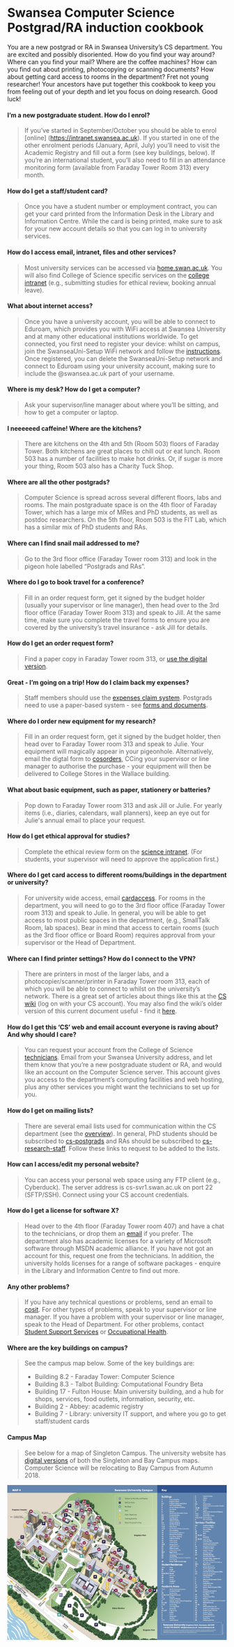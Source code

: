 Swansea Computer Science Postgrad/RA induction cookbook
=======================================================

You are a new postgrad or RA in Swansea University’s CS department. You are excited and possibly disoriented. How do you find your way around? Where can you find your mail? Where are the coffee machines? How can you find out about printing, photocopying or scanning documents? How about getting card access to rooms in the department? Fret not young researcher! Your ancestors have put together this cookbook to keep you from feeling out of your depth and let you focus on doing research. Good luck!

#### I’m a new postgraduate student. How do I enrol?
>If you’ve started in September/October you should be able to enrol [online] (https://intranet.swansea.ac.uk). If you started in one of the other enrolment periods (January, April, July) you’ll need to visit the Academic Registry and fill out a form (see key buildings, below). If you’re an international student, you’ll also need to fill in an attendance monitoring form (available from Faraday Tower Room 313) every month.

#### How do I get a staff/student card?
>Once you have a student number or employment contract, you can get your card printed from the Information Desk in the Library and Information Centre. While the card is being printed, make sure to ask for your new account details so that you can log in to university services.

#### How do I access email, intranet, files and other services?
>Most university services can be accessed via [home.swan.ac.uk](https://home.swan.ac.uk). You will also find College of Science specific services on the [college intranet](https://science.swansea.ac.uk/) (e.g., submitting studies for ethical review, booking annual leave).

#### What about internet access?
>Once you have a university account, you will be able to connect to Eduroam, which provides you with WiFi access at Swansea University and at many other educational institutions worldwide. To get connected, you first need to register your device: whilst on campus, join the SwanseaUni-Setup WiFi network and follow the [instructions](http://swanseauni-wifi.swansea.ac.uk/). Once registered, you can delete the SwanseaUni-Setup network and connect to Eduroam using your university account, making sure to include the @swansea.ac.uk part of your username.

#### Where is my desk? How do I get a computer?
>Ask your supervisor/line manager about where you’ll be sitting, and how to get a computer or laptop.

#### I neeeeeed caffeine! Where are the kitchens?
>There are kitchens on the 4th and 5th (Room 503) floors of Faraday Tower. Both kitchens are great places to chill out or eat lunch. Room 503 has a number of facilities to make hot drinks. Or, if sugar is more your thing, Room 503 also has a Charity Tuck Shop.

#### Where are all the other postgrads?
>Computer Science is spread across several different floors, labs and rooms. The main postgraduate space is on the 4th floor of Faraday Tower, which has a large mix of MRes and PhD students, as well as postdoc researchers. On the 5th floor, Room 503 is the FIT Lab, which has a similar mix of PhD students and RAs.

#### Where can I find snail mail addressed to me?
>Go to the 3rd floor office (Faraday Tower room 313) and look in the pigeon hole labelled “Postgrads and RAs”.

#### Where do I go to book travel for a conference?
>Fill in an order request form, get it signed by the budget holder (usually your supervisor or line manager), then head over to the 3rd floor office (Faraday Tower Room 313) and speak to Jill. At the same time, make sure you complete the travel forms to ensure you are covered by the university’s travel insurance - ask Jill for details.

#### How do I get an order request form?
>Find a paper copy in Faraday Tower room 313, or [use the digital version](https://cs.swan.ac.uk/~cssimonr/resources/).

#### Great - I’m going on a trip! How do I claim back my expenses?
>Staff members should use the [expenses claim system](https://intranet.swan.ac.uk/FinanceForms/Default.aspx). Postgrads need to use a paper-based system - see [forms and documents](https://cs.swan.ac.uk/~cssimonr/resources/).

#### Where do I order new equipment for my research?
>Fill in an order request form, get it signed by the budget holder, then head over to Faraday Tower room 313 and speak to Julie. Your equipment will magically appear in your pigeonhole. Alternatively, email the digtal form to [cosorders](mailto:cosorders@swansea.ac.uk), CCing your supervisor or line manager to authorise the purchase - your equipment will then be delivered to College Stores in the Wallace building.

#### What about basic equipment, such as paper, stationery or batteries?
>Pop down to Faraday Tower room 313 and ask Jill or Julie. For yearly items (i.e., diaries, calendars, wall planners), keep an eye out for Julie's annual email to place your request.

#### How do I get ethical approval for studies?
>Complete the ethical review form on the [science intranet](https://science.swansea.ac.uk/intranet/safety/ethics). (For students, your supervisor will need to approve the application first.)

#### Where do I get card access to different rooms/buildings in the department or university?
>For university wide access, email [cardaccess](mailto:cardaccess@swansea.ac.uk). For rooms in the department, you will need to go to the 3rd floor office (Faraday Tower room 313) and speak to Julie. In general, you will be able to get access to most public spaces in the department, (e.g., SmallTalk Room, lab spaces). Bear in mind that access to certain rooms (such as the 3rd floor office or Board Room) requires approval from your supervisor or the Head of Department.

#### Where can I find printer settings? How do I connect to the VPN?
>There are printers in most of the larger labs, and a photocopier/scanner/printer in Faraday Tower room 313, each of which you will be able to connect to whilst on the university’s network. There is a great set of articles about things like this at the [CS wiki](https://cs.swan.ac.uk/cswiki/doku.php?id=technical) (log on with your CS account). You may also find the wiki’s older version of this current document useful - find it [here](https://cs.swan.ac.uk/cswiki/doku.php?id=information_for_students_and_postgraduates).

#### How do I get this ‘CS’ web and email account everyone is raving about? And why should I care?
>You can request your account from the College of Science [technicians](mailto:cosit@swansea.ac.uk). Email from your Swansea University address, and let them know that you’re a new postgraduate student or RA, and would like an account on the Computer Science server. This account gives you access to the department’s computing facilities and web hosting, plus any other services you might want the technicians to set up for you.

#### How do I get on mailing lists?
>There are several email lists used for communication within the CS department (see the [overview](http://cs.swansea.ac.uk/lists/)). In general, PhD students should be subscribed to [cs-postgrads](http://cos.swansea.ac.uk/mailman/listinfo/cs-postgrads) and RAs should be subscribed to [cs-research-staff](http://cos.swansea.ac.uk/mailman/listinfo/cs-research-staff). Follow these links to request to be added to the lists.

#### How can I access/edit my personal website?
>You can access your personal web space using any FTP client (e.g., Cyberduck). The server address is cs-svr1.swan.ac.uk on port 22 (SFTP/SSH). Connect using your CS account credentials.

#### How do I get a license for software X?
>Head over to the 4th floor (Faraday Tower room 407) and have a chat to the technicians, or drop them an [email](mailto:cosit@swansea.ac.uk) if you prefer. The department also has academic licenses for a variety of Microsoft software through MSDN academic alliance. If you have not got an account for this, request one from the technicians. In addition, the university holds licenses for a range of software packages - enquire in the Library and Information Centre to find out more.

#### Any other problems?
>If you have any technical questions or problems, send an email to [cosit](cosit@swansea.ac.uk). For other types of problems, speak to your supervisor or line manager. If you have a problem with your supervisor or line manager, speak to the Head of Department. For other problems, contact [Student Support Services](student.support@swansea.ac.uk) or [Occupational Health](occupational-health@swansea.ac.uk).

#### Where are the key buildings on campus?
>See the campus map below. Some of the key buildings are:
> * Building 8.2 - Faraday Tower: Computer Science
> * Building 8.3 - Talbot Building: Computational Foundry Beta
> * Building 17 - Fulton House: Main university building, and a hub for shops, services, food outlets, information, security, etc.
> * Building 2 - Abbey: academic registry
> * Building 7 - Library: university IT support, and where you go to get staff/student cards

#### Campus Map
>See below for a map of Singleton Campus. The university website has [digital versions](http://www.swansea.ac.uk/the-university/location/campus/) of both the Singleton and Bay Campus maps. Computer Science will be relocating to Bay Campus from Autumn 2018.

![Campus Plan](https://github.com/CS-Swansea/induction-cookbook/raw/master/CampusPlan.jpg "Campus Plan")
